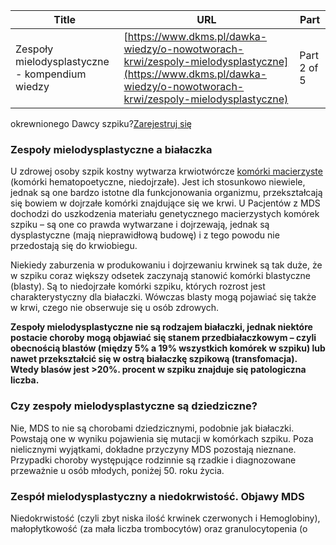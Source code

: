 | **Title**       | **URL**           | **Part**              |
|-----------------|-------------------|-----------------------|
| Zespoły mielodysplastyczne - kompendium wiedzy         | [https://www.dkms.pl/dawka-wiedzy/o-nowotworach-krwi/zespoly-mielodysplastyczne](https://www.dkms.pl/dawka-wiedzy/o-nowotworach-krwi/zespoly-mielodysplastyczne)    | Part 2 of 5          |

okrewnionego Dawcy szpiku?[Zarejestruj się](/zarejestruj-sie-teraz "Zarejestruj sie teraz")
### Zespoły mielodysplastyczne a białaczka


U zdrowej osoby szpik kostny wytwarza krwiotwórcze [komórki macierzyste](https://www.dkms.pl/dawka-wiedzy/o-nowotworach-krwi/co-to-sa-komorki-macierzyste) (komórki hematopoetyczne, niedojrzałe). Jest ich stosunkowo niewiele, jednak są one bardzo istotne dla funkcjonowania organizmu, przekształcają się bowiem w dojrzałe komórki znajdujące się we krwi. U Pacjentów z MDS dochodzi do uszkodzenia materiału genetycznego macierzystych komórek szpiku – są one co prawda wytwarzane i dojrzewają, jednak są dysplastyczne (mają nieprawidłową budowę) i z tego powodu nie przedostają się do krwiobiegu.


Niekiedy zaburzenia w produkowaniu i dojrzewaniu krwinek są tak duże, że w szpiku coraz większy odsetek zaczynają stanowić komórki blastyczne (blasty). Są to niedojrzałe komórki szpiku, których rozrost jest charakterystyczny dla białaczki. Wówczas blasty mogą pojawiać się także w krwi, czego nie obserwuje się u osób zdrowych.


**Zespoły mielodysplastyczne nie są rodzajem białaczki, jednak niektóre postacie choroby mogą objawiać się stanem przedbiałaczkowym – czyli obecnością blastów (między 5% a 19% wszystkich komórek w szpiku) lub nawet przekształcić się w ostrą białaczkę szpikową (transfomacja). Wtedy blasów jest \>20%. procent w szpiku znajduje się patologiczna liczba.**


### Czy zespoły mielodysplastyczne są dziedziczne?


Nie, MDS to nie są chorobami dziedzicznymi, podobnie jak białaczki. Powstają one w wyniku pojawienia się mutacji w komórkach szpiku. Poza nielicznymi wyjątkami, dokładne przyczyny MDS pozostają nieznane. Przypadki choroby występujące rodzinnie są rzadkie i diagnozowane przeważnie u osób młodych, poniżej 50\. roku życia.


### Zespół mielodysplastyczny a niedokrwistość. Objawy MDS



Niedokrwistość (czyli zbyt niska ilość krwinek czerwonych i Hemoglobiny), małopłytkowość (za mała liczba trombocytów) oraz granulocytopenia (o